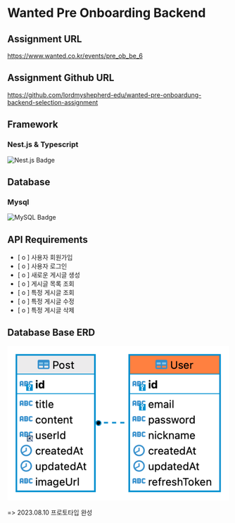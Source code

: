 # Wanted Pre Onboarding Backend

## Assignment URL
https://www.wanted.co.kr/events/pre_ob_be_6

## Assignment Github URL
https://github.com/lordmyshepherd-edu/wanted-pre-onboardung-backend-selection-assignment

## Framework


### Nest.js & Typescript
![Nest.js Badge](https://img.shields.io/badge/NestJS-E0234E?style=flat-square&logo=NestJS&logoColor=white)

## Database

### Mysql
![MySQL Badge](https://img.shields.io/badge/MySQL-4479A1?style=flat-square&logo=MySQL&logoColor=white)


## API Requirements
- [ o ] 사용자 회원가입
- [ o ] 사용자 로그인
- [ o ] 새로운 게시글 생성
- [ o ] 게시글 목록 조회
- [ o ] 특정 게시글 조회
- [ o ] 특정 게시글 수정
- [ o ] 특정 게시글 삭제

## Database Base ERD

![ERD Image](<wanted-pre-onboarding-backend - User.png>)


=> 2023.08.10 프로토타입 완성